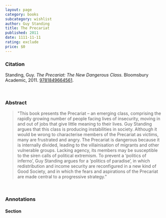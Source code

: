 ```yaml
---
layout: page
category: books
subcategory: wishlist
author: Guy Standing
title: The Precariat
published: 2011
date: 1111-11-11
rating: exclude
price: $0
---
```


### Citation

Standing, Guy. *The Precariat: The New Dangerous Class.* Bloomsbury Academic, 2011. [9781849664561](https://library.oapen.org/handle/20.500.12657/58691).

<br>

### Abstract

> "This book presents the Precariat – an emerging class, comprising the rapidly growing number of people facing lives of insecurity, moving in and out of jobs that give little meaning to their lives. Guy Standing argues that this class is producing instabilities in society. Although it would be wrong to characterise members of the Precariat as victims, many are frustrated and angry. The Precariat is dangerous because it is internally divided, leading to the villainisation of migrants and other vulnerable groups. Lacking agency, its members may be susceptible to the siren calls of political extremism. To prevent a ‘politics of inferno’, Guy Standing argues for a ‘politics of paradise’, in which redistribution and income security are reconfigured in a new kind of Good Society, and in which the fears and aspirations of the Precariat are made central to a progressive strategy."

<br>

### Annotations

#### Section

<br>
